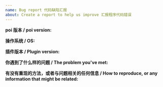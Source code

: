 ```yaml
---
name: Bug report 代码缺陷汇报
about: Create a report to help us improve 汇报程序代码错误
---
```


**poi 版本 / poi version:**

**操作系统 / OS:**

**插件版本 / Plugin version:**

**你遇到了什么样的问题 / The problem you've met:**

**有没有重现的方法，或者与问题相关的任何信息 / How to reproduce, or any information that might be related:**
